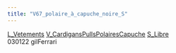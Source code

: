 ```yaml
---
title: "V67_polaire_à_capuche_noire_S"
---
```


[L_Vetements](notes/equipements/L_Vetements.md) [V_CardigansPullsPolairesCapuche](notes/equipements/vetements/V_CardigansPullsPolairesCapuche.md) [S_Libre](notes/statut/S_Libre.md)\
030122 gilFerrari